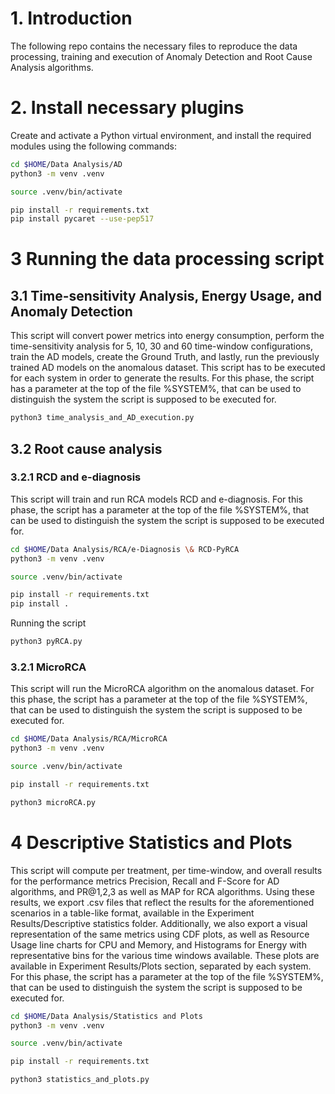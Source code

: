 
# 1. Introduction
The following repo contains the necessary files to reproduce the data processing, training and execution of Anomaly Detection and Root Cause Analysis algorithms.

# 2. Install necessary plugins
Create and activate a Python virtual environment, and install the required modules using the following commands:
```zsh
cd $HOME/Data Analysis/AD
python3 -m venv .venv

source .venv/bin/activate

pip install -r requirements.txt
pip install pycaret --use-pep517
```

# 3 Running the data processing script

## 3.1 Time-sensitivity Analysis, Energy Usage, and Anomaly Detection 
This script will convert power metrics into energy consumption, perform the time-sensitivity analysis for 5, 10, 30 and 60 time-window configurations, train the AD models, create the Ground Truth, and lastly, run the previously trained AD models on the anomalous dataset. This script has to be executed for each system in order to generate the results. For this phase, the script has a parameter at the top of the file %SYSTEM%, that can be used to distinguish the system the script is supposed to be executed for.
```zsh
python3 time_analysis_and_AD_execution.py
```

## 3.2 Root cause analysis 
### 3.2.1 RCD and e-diagnosis
This script will train and run RCA models RCD and e-diagnosis. For this phase, the script has a parameter at the top of the file %SYSTEM%, that can be used to distinguish the system the script is supposed to be executed for.
```zsh
cd $HOME/Data Analysis/RCA/e-Diagnosis \& RCD-PyRCA
python3 -m venv .venv

source .venv/bin/activate

pip install -r requirements.txt
pip install .
```
Running the script
```zsh
python3 pyRCA.py
```


### 3.2.1 MicroRCA
This script will run the MicroRCA algorithm on the anomalous dataset. For this phase, the script has a parameter at the top of the file %SYSTEM%, that can be used to distinguish the system the script is supposed to be executed for.
```zsh
cd $HOME/Data Analysis/RCA/MicroRCA
python3 -m venv .venv

source .venv/bin/activate

pip install -r requirements.txt
```

```zsh
python3 microRCA.py
```

# 4 Descriptive Statistics and Plots
This script will compute per treatment, per time-window, and overall results for the performance metrics Precision, Recall and F-Score for AD algorithms, and PR@1,2,3 as well as MAP for RCA algorithms. Using these results, we export .csv files that reflect the results for the aforementioned scenarios in a table-like format, available in the Experiment Results/Descriptive statistics folder. Additionally, we also export a visual representation of the same metrics using CDF plots, as well as Resource Usage line charts for CPU and Memory, and Histograms for Energy with representative bins for the various time windows available. These plots are available in Experiment Results/Plots section, separated by each system. For this phase, the script has a parameter at the top of the file %SYSTEM%, that can be used to distinguish the system the script is supposed to be executed for.
```zsh
cd $HOME/Data Analysis/Statistics and Plots
python3 -m venv .venv

source .venv/bin/activate

pip install -r requirements.txt
```

```zsh
python3 statistics_and_plots.py
```


